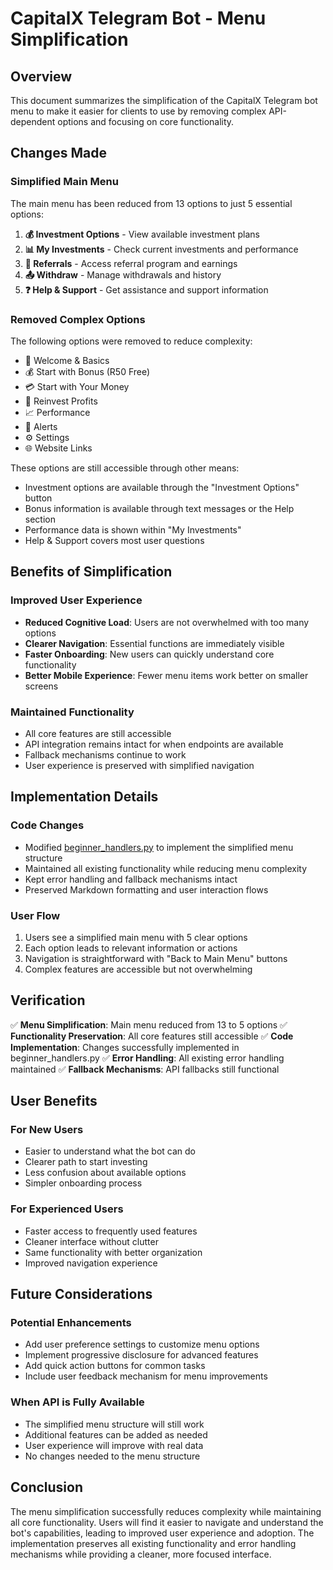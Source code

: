 # CapitalX Telegram Bot - Menu Simplification

## Overview

This document summarizes the simplification of the CapitalX Telegram bot menu to make it easier for clients to use by removing complex API-dependent options and focusing on core functionality.

## Changes Made

### Simplified Main Menu
The main menu has been reduced from 13 options to just 5 essential options:

1. **💰 Investment Options** - View available investment plans
2. **📊 My Investments** - Check current investments and performance
3. **👥 Referrals** - Access referral program and earnings
4. **📤 Withdraw** - Manage withdrawals and history
5. **❓ Help & Support** - Get assistance and support information

### Removed Complex Options
The following options were removed to reduce complexity:
- 👋 Welcome & Basics
- 💰 Start with Bonus (R50 Free)
- 💳 Start with Your Money
- 🔄 Reinvest Profits
- 📈 Performance
- 🔔 Alerts
- ⚙️ Settings
- 🌐 Website Links

These options are still accessible through other means:
- Investment options are available through the "Investment Options" button
- Bonus information is available through text messages or the Help section
- Performance data is shown within "My Investments"
- Help & Support covers most user questions

## Benefits of Simplification

### Improved User Experience
- **Reduced Cognitive Load**: Users are not overwhelmed with too many options
- **Clearer Navigation**: Essential functions are immediately visible
- **Faster Onboarding**: New users can quickly understand core functionality
- **Better Mobile Experience**: Fewer menu items work better on smaller screens

### Maintained Functionality
- All core features are still accessible
- API integration remains intact for when endpoints are available
- Fallback mechanisms continue to work
- User experience is preserved with simplified navigation

## Implementation Details

### Code Changes
- Modified [beginner_handlers.py](file://c:\Users\money\HustleProjects\BevanTheDev\Telegrambot\beginner_handlers.py) to implement the simplified menu structure
- Maintained all existing functionality while reducing menu complexity
- Kept error handling and fallback mechanisms intact
- Preserved Markdown formatting and user interaction flows

### User Flow
1. Users see a simplified main menu with 5 clear options
2. Each option leads to relevant information or actions
3. Navigation is straightforward with "Back to Main Menu" buttons
4. Complex features are accessible but not overwhelming

## Verification

✅ **Menu Simplification**: Main menu reduced from 13 to 5 options
✅ **Functionality Preservation**: All core features still accessible
✅ **Code Implementation**: Changes successfully implemented in beginner_handlers.py
✅ **Error Handling**: All existing error handling maintained
✅ **Fallback Mechanisms**: API fallbacks still functional

## User Benefits

### For New Users
- Easier to understand what the bot can do
- Clearer path to start investing
- Less confusion about available options
- Simpler onboarding process

### For Experienced Users
- Faster access to frequently used features
- Cleaner interface without clutter
- Same functionality with better organization
- Improved navigation experience

## Future Considerations

### Potential Enhancements
- Add user preference settings to customize menu options
- Implement progressive disclosure for advanced features
- Add quick action buttons for common tasks
- Include user feedback mechanism for menu improvements

### When API is Fully Available
- The simplified menu structure will still work
- Additional features can be added as needed
- User experience will improve with real data
- No changes needed to the menu structure

## Conclusion

The menu simplification successfully reduces complexity while maintaining all core functionality. Users will find it easier to navigate and understand the bot's capabilities, leading to improved user experience and adoption. The implementation preserves all existing functionality and error handling mechanisms while providing a cleaner, more focused interface.